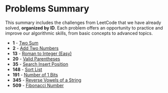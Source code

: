 # Problems Summary

This summary includes the challenges from LeetCode that we have already solved, **organized by ID**. Each problem offers an opportunity to practice and improve our algorithmic skills, from basic concepts to advanced topics.

- **1** - [Two Sum](solutions/0001-two-sum/solution.py)
- **2** - [Add Two Numbers](solutions/0002-add-two-numbers/solution.py)
- **13** - [Roman to Integer (Easy)](solutions/0013-roman-to-integer/solution.py)
- **20** - [Valid Parentheses](solutions/0020-valid-parentheses/solution.ts)
- **35** - [Search Insert Position](solutions/0035-search-insert-position/solution.ts)
- **148** - [Sort List](solutions/0148-sort-list/solution.py)
- **191** - [Number of 1 Bits](solutions/0191-number-of-1-bits/solution.ts)
- **345** - [Reverse Vowels of a String](solutions/0345-reverse-vowels-of-a-string/solution.py)
- **509** - [Fibonacci Number](solutions/0509-fibonacci-number/solution.py)
